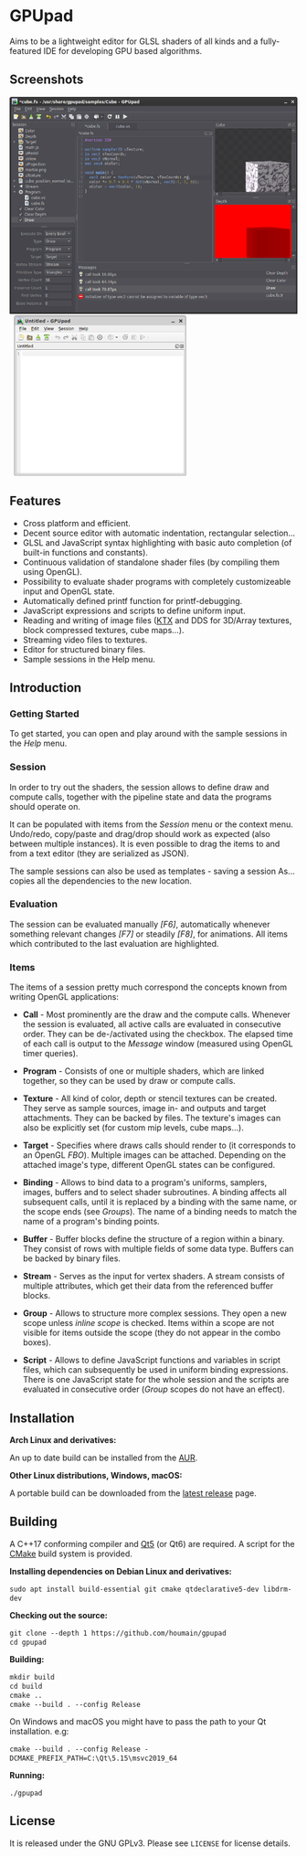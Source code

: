 
GPUpad
======

Aims to be a lightweight editor for GLSL shaders of all kinds and a fully-featured IDE for developing GPU based algorithms.

Screenshots
-----------

<a href="screenshot2.png"><img src="screenshot2.png" height="380"></a> &nbsp;
<a href="screenshot1.png"><img src="screenshot1.png" height="280"></a>

Features
--------

* Cross platform and efficient.
* Decent source editor with automatic indentation, rectangular selection&hellip;
* GLSL and JavaScript syntax highlighting with basic auto completion (of built-in functions and constants).
* Continuous validation of standalone shader files (by compiling them using OpenGL).
* Possibility to evaluate shader programs with completely customizeable input and OpenGL state.
* Automatically defined printf function for printf-debugging.
* JavaScript expressions and scripts to define uniform input.
* Reading and writing of image files ([KTX](https://github.com/KhronosGroup/KTX-Software) and DDS for 3D/Array textures, block compressed textures, cube maps&hellip;).
* Streaming video files to textures.
* Editor for structured binary files.
* Sample sessions in the Help menu.

Introduction
------------

### Getting Started
To get started, you can open and play around with the sample sessions in the *Help* menu.

### Session
In order to try out the shaders, the session allows to define draw and compute calls, together with the pipeline state and data the programs should operate on.

It can be populated with items from the *Session* menu or the context menu. Undo/redo, copy/paste and drag/drop should work as expected (also between multiple instances).
It is even possible to drag the items to and from a text editor (they are serialized as JSON).

The sample sessions can also be used as templates - saving a session As... copies all the dependencies to the new location.

### Evaluation
The session can be evaluated manually *[F6]*, automatically whenever something relevant changes *[F7]* or steadily *[F8]*, for animations.
All items which contributed to the last evaluation are highlighted.

### Items
The items of a session pretty much correspond the concepts known from writing OpenGL applications:

- **Call** -
Most prominently are the draw and the compute calls. Whenever the session is evaluated, all active calls are evaluated in consecutive order. They can be de-/activated using the checkbox.
The elapsed time of each call is output to the *Message* window (measured using OpenGL timer queries).

- **Program** -
Consists of one or multiple shaders, which are linked together, so they can be used by draw or compute calls.

- **Texture** -
All kind of color, depth or stencil textures can be created. They serve as sample sources, image in- and outputs and target attachments. They can be backed by files. The texture's images can also be explicitly set (for custom mip levels, cube maps&hellip;).

- **Target** -
Specifies where draws calls should render to (it corresponds to an OpenGL *FBO*). Multiple images can be attached. Depending on the attached image's type, different OpenGL states can be configured.

- **Binding** -
Allows to bind data to a program's uniforms, samplers, images, buffers and to select shader subroutines. A binding affects all subsequent calls, until it is replaced by a binding with the same name, or the scope ends (see *Groups*). The name of a binding needs to match the name of a program's binding points.

- **Buffer** -
Buffer blocks define the structure of a region within a binary. They consist of rows with multiple fields of some data type. Buffers can be backed by binary files.

- **Stream** -
Serves as the input for vertex shaders. A stream consists of multiple attributes, which get their data from the referenced buffer blocks.

- **Group** -
Allows to structure more complex sessions. They open a new scope unless *inline scope* is checked. Items within a scope are not visible for items outside the scope (they do not appear in the combo boxes).

- **Script** -
Allows to define JavaScript functions and variables in script files, which can subsequently be used in uniform binding expressions.
There is one JavaScript state for the whole session and the scripts are evaluated in consecutive order (*Group* scopes do not have an effect).

Installation
------------

**Arch Linux and derivatives:**

An up to date build can be installed from the [AUR](https://aur.archlinux.org/packages/gpupad-git/).

**Other Linux distributions, Windows, macOS:**

A portable build can be downloaded from the [latest release](https://github.com/houmain/gpupad/releases/latest) page.

Building
--------

A C++17 conforming compiler and [Qt5](https://www.qt.io/) (or Qt6) are required. A script for the
[CMake](https://cmake.org) build system is provided.

**Installing dependencies on Debian Linux and derivatives:**
```
sudo apt install build-essential git cmake qtdeclarative5-dev libdrm-dev
```

**Checking out the source:**
```
git clone --depth 1 https://github.com/houmain/gpupad
cd gpupad
```

**Building:**
```
mkdir build
cd build
cmake ..
cmake --build . --config Release
```

On Windows and macOS you might have to pass the path to your Qt installation. e.g:

```
cmake --build . --config Release -DCMAKE_PREFIX_PATH=C:\Qt\5.15\msvc2019_64
```

**Running:**
```
./gpupad
```

License
-------
It is released under the GNU GPLv3. Please see `LICENSE` for license details.
